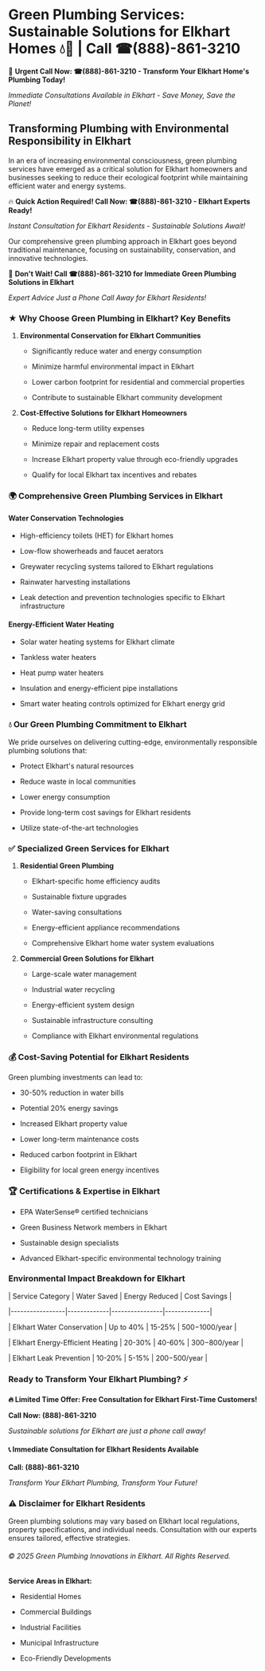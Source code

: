 # Green Plumbing Services: Sustainable Solutions for Elkhart Homes 💧🌿 | Call ☎(888)-861-3210

🚨 **Urgent Call Now: ☎(888)-861-3210 - Transform Your Elkhart Home's Plumbing Today!**
*Immediate Consultations Available in Elkhart - Save Money, Save the Planet!*

## Transforming Plumbing with Environmental Responsibility in Elkhart

In an era of increasing environmental consciousness, green plumbing services have emerged as a critical solution for Elkhart homeowners and businesses seeking to reduce their ecological footprint while maintaining efficient water and energy systems. 

🔥 **Quick Action Required! Call Now: ☎(888)-861-3210 - Elkhart Experts Ready!**
*Instant Consultation for Elkhart Residents - Sustainable Solutions Await!*

Our comprehensive green plumbing approach in Elkhart goes beyond traditional maintenance, focusing on sustainability, conservation, and innovative technologies.

🚨 **Don't Wait! Call ☎(888)-861-3210 for Immediate Green Plumbing Solutions in Elkhart**
*Expert Advice Just a Phone Call Away for Elkhart Residents!*

### ★ Why Choose Green Plumbing in Elkhart? Key Benefits

1. **Environmental Conservation for Elkhart Communities** 
   - Significantly reduce water and energy consumption
   - Minimize harmful environmental impact in Elkhart
   - Lower carbon footprint for residential and commercial properties
   - Contribute to sustainable Elkhart community development

2. **Cost-Effective Solutions for Elkhart Homeowners** 
   - Reduce long-term utility expenses
   - Minimize repair and replacement costs
   - Increase Elkhart property value through eco-friendly upgrades
   - Qualify for local Elkhart tax incentives and rebates

### 🌍 Comprehensive Green Plumbing Services in Elkhart

#### Water Conservation Technologies
- High-efficiency toilets (HET) for Elkhart homes
- Low-flow showerheads and faucet aerators
- Greywater recycling systems tailored to Elkhart regulations
- Rainwater harvesting installations
- Leak detection and prevention technologies specific to Elkhart infrastructure

#### Energy-Efficient Water Heating
- Solar water heating systems for Elkhart climate
- Tankless water heaters
- Heat pump water heaters
- Insulation and energy-efficient pipe installations
- Smart water heating controls optimized for Elkhart energy grid

### 💧 Our Green Plumbing Commitment to Elkhart

We pride ourselves on delivering cutting-edge, environmentally responsible plumbing solutions that:
- Protect Elkhart's natural resources
- Reduce waste in local communities
- Lower energy consumption
- Provide long-term cost savings for Elkhart residents
- Utilize state-of-the-art technologies

### ✅ Specialized Green Services for Elkhart

1. **Residential Green Plumbing**
   - Elkhart-specific home efficiency audits
   - Sustainable fixture upgrades
   - Water-saving consultations
   - Energy-efficient appliance recommendations
   - Comprehensive Elkhart home water system evaluations

2. **Commercial Green Solutions for Elkhart**
   - Large-scale water management
   - Industrial water recycling
   - Energy-efficient system design
   - Sustainable infrastructure consulting
   - Compliance with Elkhart environmental regulations

### 💰 Cost-Saving Potential for Elkhart Residents

Green plumbing investments can lead to:
- 30-50% reduction in water bills
- Potential 20% energy savings
- Increased Elkhart property value
- Lower long-term maintenance costs
- Reduced carbon footprint in Elkhart
- Eligibility for local green energy incentives

### 🏆 Certifications & Expertise in Elkhart

- EPA WaterSense® certified technicians
- Green Business Network members in Elkhart
- Sustainable design specialists
- Advanced Elkhart-specific environmental technology training

### Environmental Impact Breakdown for Elkhart

| Service Category | Water Saved | Energy Reduced | Cost Savings |
|-----------------|-------------|----------------|--------------|
| Elkhart Water Conservation | Up to 40% | 15-25% | $500-$1000/year |
| Elkhart Energy-Efficient Heating | 20-30% | 40-60% | $300-$800/year |
| Elkhart Leak Prevention | 10-20% | 5-15% | $200-$500/year |

### Ready to Transform Your Elkhart Plumbing? ⚡

**🔥 Limited Time Offer: Free Consultation for Elkhart First-Time Customers!**

**Call Now: (888)-861-3210**
*Sustainable solutions for Elkhart are just a phone call away!*

#### 📞 Immediate Consultation for Elkhart Residents Available

**Call: (888)-861-3210**
*Transform Your Elkhart Plumbing, Transform Your Future!*

### ⚠️ Disclaimer for Elkhart Residents

Green plumbing solutions may vary based on Elkhart local regulations, property specifications, and individual needs. Consultation with our experts ensures tailored, effective strategies.

###### © 2025 Green Plumbing Innovations in Elkhart. All Rights Reserved.

**Service Areas in Elkhart:** 
- Residential Homes
- Commercial Buildings
- Industrial Facilities
- Municipal Infrastructure
- Eco-Friendly Developments
